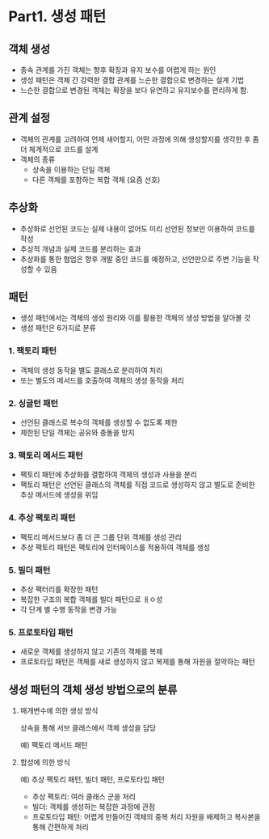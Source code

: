 # Part1. 생성 패턴

## 객체 생성

- 종속 관계를 가진 객체는 향후 확장과 유지 보수를 어렵게 하는 원인
- 생성 패턴은 객체 간 강력한 결합 관계를 느슨한 결합으로 변경하는 설계 기법
- 느슨한 결합으로 변경된 객체는 확장을 보다 유연하고 유지보수를 편리하게 함.

## 관계 설정

- 객체의 관계를 고려하여 언제 새어할지, 어떤 과정에 의해 생성할지를 생각한 후 좀 더 체계적으로 코드를 설계
- 객체의 종류
    - 상속을 이용하는 단일 객체
    - 다른 객체를 포함하는 복합 객체 (요즘 선호)

## 추상화

- 추상화로 선언된 코드는 실제 내용이 없어도 미리 선언된 정보만 이용하여 코드를 작성
- 추상적 개념과 실제 코드를 분리하는 효과
- 추상화를 통한 협업은 향후 개발 중인 코드를 예정하고, 선언만으로 주변 기능을 작성할 수 있음

## 패턴

- 생성 패턴에서는 객체의 생성 원리와 이를 활용한 객체의 생성 방법을 알아볼 것
- 생성 패턴은 6가지로 분류

### 1. 팩토리 패턴

- 객체의 생성 동작을 별도 클래스로 분리하여 처리
- 또는 별도의 메서드를 호출하여 객체의 생성 동작을 처리

### 2. 싱글턴 패턴

- 선언된 클래스로 복수의 객체를 생성할 수 없도록 제한
- 제한된 단일 객체는 공유와 충돌을 방지

### 3. 팩토리 메서드 패턴

- 팩토리 패턴에 추상화를 결합하여 객체의 생성과 사용을 분리
- 팩토리 패턴은 선언된 클래스의 객체를 직접 코드로 생성하지 않고 별도로 준비한 추상 메서드에 생성을 위임

### 4. 추상 팩토리 패턴

- 팩토리 메서드보다 좀 더 큰 그룹 단위 객체를 생성 관리
- 추상 팩토리 패턴은 팩토리에 인터페이스를 적용하여 객체를 생성

### 5. 빌더 패턴

- 추상 팩터리를 확장한 패턴
- 복잡한 구조의 복합 객체를 빌더 패턴으로 ㅐㅇ성
- 각 단계 별 수행 동작을 변경 가능

### 5. 프로토타입 패턴

- 새로운 객체를 생성하지 않고 기존의 객체를 복제
- 프로토타입 패턴은 객체를 새로 생성하지 않고 복제를 통해 자원을 절약하는 패턴

## 생성 패턴의 객체 생성 방법으로의 분류

1. 매개변수에 의한 생성 방식
    
    상속을 통해 서브 클래스에서 객체 생성을 담당
    
    예) 팩토리 메서드 패턴
    
2. 합성에 의한 방식
    
    예) 추상 팩토리 패턴, 빌더 패턴, 프로토타입 패턴
    
    - 추상 팩토리: 여러 클래스 군을 처리
    - 빌더: 객체를 생성하는 복잡한 과정에 관점
    - 프로토타입 패턴: 어렵게 만들어진 객체의 중복 처리 자원을 배제하고 복사본을 통해 간편하게 처리